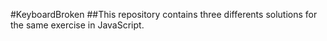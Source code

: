 #KeyboardBroken
##This repository contains three differents solutions for the same exercise in JavaScript.
